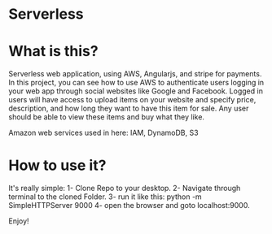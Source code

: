 # Serverless

# What is this?
Serverless web application, using AWS, Angularjs, and stripe for payments.
In this project, you can see how to use AWS to authenticate users logging in your web app through social websites like Google and Facebook.
Logged in users will have access to upload items on your website and specify price, description, and how long they want to have this item for sale.
Any user should be able to view these items and buy what they like.

Amazon web services used in here: IAM, DynamoDB, S3

# How to use it?

It's really simple:
1- Clone Repo to your desktop.
2- Navigate through terminal to the cloned Folder.
3- run it like this: python -m SimpleHTTPServer 9000
4- open the browser and goto localhost:9000.

Enjoy!


